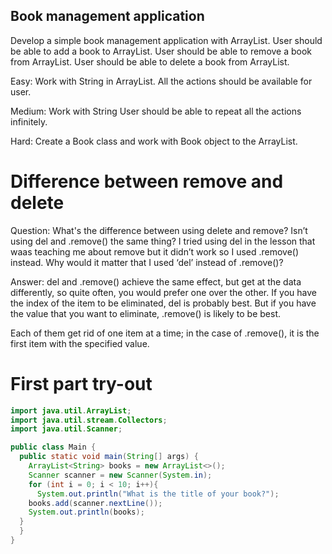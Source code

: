 ## Book management application
Develop a simple book management application with ArrayList.
User should be able to add a book to ArrayList.
User should be able to remove a book from ArrayList.
User should be able to delete a book from ArrayList.

Easy: Work with String in ArrayList. All the actions should be available for user.

Medium: Work with String User should be able to repeat all the actions infinitely.

Hard: Create a Book class and work with Book object to the ArrayList.

# Difference between remove and delete
Question: 
What's the difference between using delete and remove?
Isn’t using del and .remove() the same thing? I tried using del in the lesson that waas teaching me about remove but it didn’t work so I used .remove() instead. Why would it matter that I used ‘del’ instead of .remove()?

Answer:
del and .remove() achieve the same effect, but get at the data differently, so quite often, you would prefer one over the other. If you have the index of the item to be eliminated, del is probably best. But if you have the value that you want to eliminate, .remove() is likely to be best.

Each of them get rid of one item at a time; in the case of .remove(), it is the first item with the specified value.


# First part try-out
```java
import java.util.ArrayList;
import java.util.stream.Collectors;
import java.util.Scanner;

public class Main {
  public static void main(String[] args) {
    ArrayList<String> books = new ArrayList<>();
    Scanner scanner = new Scanner(System.in);
    for (int i = 0; i < 10; i++){
      System.out.println("What is the title of your book?");
    books.add(scanner.nextLine());
    System.out.println(books);
  }
  }
}
```
